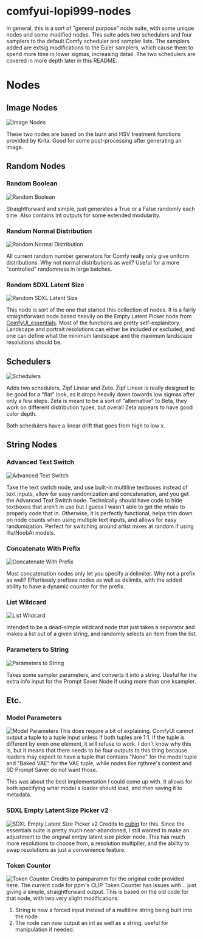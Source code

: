# comfyui-lopi999-nodes
In general, this is a sort of "general purpose" node suite, with some unique nodes and some modified nodes. This suite adds two schedulers and four samplers to the default Comfy scheduler and sampler lists. The samplers added are extsig modifications to the Euler samplers, which cause them to spend more time in lower sigmas, increasing detail. The two schedulers are covered in more depth later in this README.

# Nodes

## Image Nodes
![Image Nodes](https://files.catbox.moe/tjfcem.png)

These two nodes are based on the burn and HSV treatment functions provided by Krita. Good for some post-processing after generating an image.

## Random Nodes

### Random Boolean
![Random Boolean](https://files.catbox.moe/k0ydtt.png)

Straightforward and simple, just generates a True or a False randomly each time. Also contains int outputs for some extended modularity.

### Random Normal Distribution
![Random Normal Distribution](https://files.catbox.moe/630bjv.png)

All current random number generators for Comfy really only give uniform distributions. Why not normal distributions as well? Useful for a more "controlled" randomness in large batches.

### Random SDXL Latent Size
![Random SDXL Latent Size](https://i.imgur.com/n1xiaKh.png)

This node is sort of the one that started this collection of nodes. It is a fairly straightforward node based heavily on the Empty Latent Picker node from [ComfyUI_essentials](https://github.com/cubiq/ComfyUI_essentials). Most of the functions are pretty self-explanitory. Landscape and portrait resolutions can either be included or excluded, and one can define what the minimum landscape and the maximum landscape resolutions should be.

## Schedulers
![Schedulers](https://files.catbox.moe/e6o8eq.png)

Adds two schedulers, Zipf Linear and Zeta. Zipf Linear is really designed to be good for a "flat" look, as it drops heavily down towards low sigmas after only a few steps. Zeta is meant to be a sort of "alternative" to Beta, they work on different distribution types, but overall Zeta appears to have good color depth.

Both schedulers have a linear drift that goes from high to low x.

## String Nodes

### Advanced Text Switch
![Advanced Text Switch](https://i.imgur.com/P7x7WHT.png)

Take the text switch node, and use built-in multiline textboxes instead of text inputs, allow for easy randomization and concatenation, and you get the Advanced Text Switch node. Technically should have code to hide textboxes that aren't in use but I guess I wasn't able to get the whale to properly code that in. Otherwise, it is perfectly functional, helps trim down on node counts when using multiple text inputs, and allows for easy randomization. Perfect for switching around artist mixes at random if using Illu/NoobAI models.

### Concatenate With Prefix
![Concatenate With Prefix](https://files.catbox.moe/j8hsp0.png)

Most concatenation nodes only let you specify a delimiter. Why not a prefix as well? Effortlessly prefixes nodes as well as delimits, with the added ability to have a dynamic counter for the prefix.

### List Wildcard
![List Wildcard](https://files.catbox.moe/z02kti.png)

Intended to be a dead-simple wildcard node that just takes a separator and makes a list out of a given string, and randomly selects an item from the list.

### Parameters to String
![Parameters to String](https://files.catbox.moe/ur8tdt.png)

Takes some sampler parameters, and converts it into a string. Useful for the extra info input for the Prompt Saver Node if using more than one ksampler.

## Etc.

### Model Parameters
![Model Parameters](https://i.imgur.com/xocM4AM.png)
This does require a bit of explaining. ComfyUI cannot output a tuple to a tuple input unless if both tuples are 1:1. If the tuple is different by even one element, it will refuse to work. I don't know why this is, but it means that there needs to be four outputs to this thing because loaders may expect to have a tuple that contains "None" for the model tuple and "Baked VAE" for the VAE tuple, while nodes like rgthree's context and SD Prompt Saver do not want those.

This was about the best implementation I could come up with. It allows for both specifying what model a loader should load, and then saving it to metadata.

### SDXL Empty Latent Size Picker v2
![SDXL Empty Latent Size Picker v2](https://i.imgur.com/ejjxpa5.png)
Credits to [cubiq](https://github.com/cubiq) for this. Since the essentials suite is pretty much near-abandoned, I still wanted to make an adjustment to the original emtpy latent size picker node. This has much more resolutions to choose from, a resolution multiplier, and the ability to swap resolutions as just a convenience feature.

### Token Counter
![Token Counter](https://files.catbox.moe/e3vspl.png)
Credits to pamparamm for the original code provided here. The current code for ppm's CLIP Token Counter has issues with... just giving a simple, straightforward output. This is based on the old code for that node, with two very slight modifications:
1. String is now a forced input instead of a multiline string being built into the node
2. The node can now output an int as well as a string, useful for manipulation if needed.


